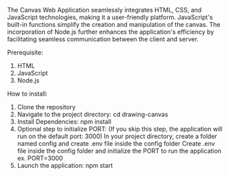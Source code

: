 The Canvas Web Application seamlessly integrates HTML, CSS, and JavaScript technologies, making it a user-friendly platform. 
JavaScript's built-in functions simplify the creation and manipulation of the canvas. 
The incorporation of Node.js further enhances the application's efficiency by facilitating seamless communication between the client and server. 

Prerequisite:
1. HTML
2. JavaScript
3. Node.js

How to install:

1. Clone the repository
2. Navigate to the project directory: cd drawing-canvas
3. Install Dependencies: npm install
4. Optional step to initialize PORT:
                  (If you skip this step, the application will run on the default port: 3000)
                  In your project directory, create a folder named config and create .env file inside the config folder
                  Create .env file inside the config folder and initialize the PORT to run the application ex. PORT=3000 
6. Launch the application: npm start
